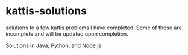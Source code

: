 # kattis-solutions
solutions to a few kattis problems I have completed.
Some of these are incomplete and will be updated upon completion.


Solutions in Java, Python, and Node js
